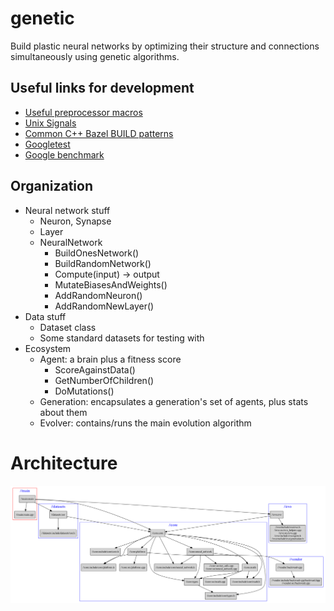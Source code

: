 # genetic

Build plastic neural networks by optimizing their structure and connections simultaneously using genetic algorithms.


## Useful links for development
* [Useful preprocessor macros](https://gcc.gnu.org/onlinedocs/cpp/Macros.html)
* [Unix Signals](http://people.cs.pitt.edu/~alanjawi/cs449/code/shell/UnixSignals.htm)
* [Common C++ Bazel BUILD patterns](https://docs.bazel.build/versions/master/cpp-use-cases.html)
* [Googletest](https://github.com/google/googletest)
* [Google benchmark](https://github.com/google/benchmark)


## Organization
* Neural network stuff
    * Neuron, Synapse
    * Layer
    * NeuralNetwork
        * BuildOnesNetwork()
        * BuildRandomNetwork()
        * Compute(input) -> output
        * MutateBiasesAndWeights()
        * AddRandomNeuron()
        * AddRandomNewLayer()
* Data stuff
    * Dataset class
    * Some standard datasets for testing with
* Ecosystem
    * Agent: a brain plus a fitness score
        * ScoreAgainstData()
        * GetNumberOfChildren()
        * DoMutations()
    * Generation: encapsulates a generation's set of agents, plus stats about them
    * Evolver: contains/runs the main evolution algorithm

# Architecture


![](architecture.gz.png)